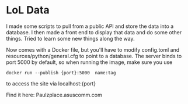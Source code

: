 # LoL Data

I made some scripts to pull from a public API and store the data into a database. I then made a front end to display that data and do some other things. Tried to learn some new things along the way.

Now comes with a Docker file, but you'll have to modify config.toml and resources/python/general.cfg to point to a database. The server binds to port 5000 by default, so when running the image, make sure you use 

`docker run --publish {port}:5000  name:tag`

to access the site via localhost:{port} 

Find it here: Paulzplace.asuscomm.com

